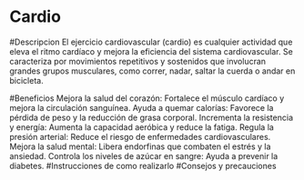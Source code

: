# Cardio 
#Descripcion
El ejercicio cardiovascular (cardio) es cualquier actividad que eleva el ritmo cardíaco y mejora la eficiencia del sistema cardiovascular. Se caracteriza por movimientos repetitivos y sostenidos que involucran grandes grupos musculares, como correr, nadar, saltar la cuerda o andar en bicicleta.


#Beneficios 
Mejora la salud del corazón: Fortalece el músculo cardíaco y mejora la circulación sanguínea.
 Ayuda a quemar calorías: Favorece la pérdida de peso y la reducción de grasa corporal.
 Incrementa la resistencia y energía: Aumenta la capacidad aeróbica y reduce la fatiga.
 Regula la presión arterial: Reduce el riesgo de enfermedades cardiovasculares.
 Mejora la salud mental: Libera endorfinas que combaten el estrés y la ansiedad.
 Controla los niveles de azúcar en sangre: Ayuda a prevenir la diabetes.
#Instrucciones de como realizarlo
#Consejos y precauciones 
